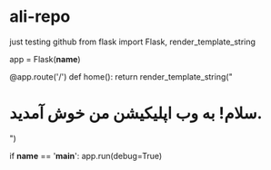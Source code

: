 # ali-repo
just testing github
from flask import Flask, render_template_string

app = Flask(__name__)

@app.route('/')
def home():
    return render_template_string("<h1>سلام! به وب اپلیکیشن من خوش آمدید.</h1>")

if __name__ == '__main__':
    app.run(debug=True)

